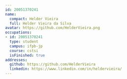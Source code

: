 ```yaml
---
id: 20051370241
name:
  compact: Helder Vieira
  full: Helder Vieira da Silva
avatar: https://github.com/HelderVieira.png
occupations:
- id: 20051370241
  type: student
  campus: ifpb-jp
  course: cstsi
  isFinished: true
addresses:
  github: https://github.com/HelderVieira
  linkedin: https://www.linkedin.com/in/heldervieira/
---
```

